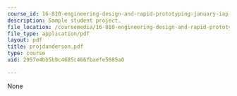 ```yaml
---
course_id: 16-810-engineering-design-and-rapid-prototyping-january-iap-2007
description: Sample student project.
file_location: /coursemedia/16-810-engineering-design-and-rapid-prototyping-january-iap-2007/2957e4bb5b9c4685c466fbaefe5685a0_projdanderson.pdf
file_type: application/pdf
layout: pdf
title: projdanderson.pdf
type: course
uid: 2957e4bb5b9c4685c466fbaefe5685a0

---
```

None